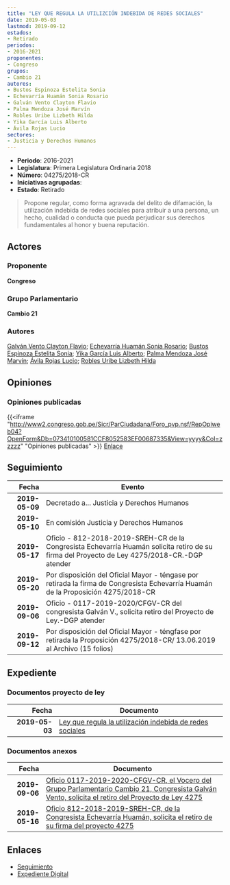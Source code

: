 ```yaml
---
title: "LEY QUE REGULA LA UTILIZCIÓN INDEBIDA DE REDES SOCIALES"
date: 2019-05-03
lastmod: 2019-09-12
estados:
- Retirado
periodos:
- 2016-2021
proponentes:
- Congreso
grupos:
- Cambio 21
autores:
- Bustos Espinoza Estelita Sonia
- Echevarría Huamán Sonia Rosario
- Galván Vento Clayton Flavio
- Palma Mendoza José Marvín
- Robles Uribe Lizbeth Hilda
- Yika García Luis Alberto
- Ávila Rojas Lucio
sectores:
- Justicia y Derechos Humanos
---
```

- **Periodo**: 2016-2021
- **Legislatura**: Primera Legislatura Ordinaria 2018
- **Número**: 04275/2018-CR
- **Iniciativas agrupadas**: 
- **Estado**: Retirado

> Propone regular, como forma agravada del delito de difamación, la utilización indebida de redes sociales para atribuir a una persona, un hecho, cualidad o conducta que pueda perjudicar sus derechos fundamentales al honor y buena reputación.


## Actores

### Proponente

**Congreso**

### Grupo Parlamentario

**Cambio 21**

### Autores

[Galván Vento Clayton Flavio](mailto:mailto:cgalvan@congreso.gob.pe); [Echevarría Huamán Sonia Rosario](mailto:mailto:sechevarria@congreso.gob.pe); [Bustos Espinoza Estelita Sonia](mailto:mailto:ebustos@congreso.gob.pe); [Yika García Luis Alberto](mailto:mailto:lyika@congreso.gob.pe); [Palma Mendoza José Marvín](mailto:mailto:jpalma@congreso.gob.pe); [Ávila Rojas Lucio](mailto:mailto:lavilar@congreso.gob.pe); [Robles Uribe Lizbeth Hilda](mailto:mailto:lroblesu@congreso.gob.pe)

## Opiniones

### Opiniones publicadas

{{<iframe "http://www2.congreso.gob.pe/Sicr/ParCiudadana/Foro_pvp.nsf/RepOpiweb04?OpenForm&Db=073410100581CCF8052583EF00687335&View=yyyy&Col=zzzzz" "Opiniones publicadas" >}}
[Enlace](http://www2.congreso.gob.pe/Sicr/ParCiudadana/Foro_pvp.nsf/RepOpiweb04?OpenForm&Db=073410100581CCF8052583EF00687335&View=yyyy&Col=zzzzz)


## Seguimiento

| Fecha | Evento |
|------:|--------|
| **2019-05-09** | Decretado a... Justicia y Derechos Humanos |
| **2019-05-10** | En comisión Justicia y Derechos Humanos |
| **2019-05-17** | Oficio - 812-2018-2019-SREH-CR de la Congresista Echevarría Huamán solicita retiro de su firma del Proyecto de Ley 4275/2018-CR.-DGP atender |
| **2019-05-20** | Por disposición del Oficial Mayor - téngase por retirada la firma de Congresista Echevarría Huamán de la Proposición 4275/2018-CR |
| **2019-09-06** | Oficio - 0117-2019-2020/CFGV-CR del congresista Galván V., solicita retiro del Proyecto de Ley.-DGP atender |
| **2019-09-12** | Por disposición del Oficial Mayor - téngfase por retirada la Proposición 4275/2018-CR/ 13.06.2019 al Archivo (15 folios) |

## Expediente

### Documentos proyecto de ley

| Fecha | Documento |
|------:|-----------|
| **2019-05-03** | [Ley que regula la utilización indebida de redes sociales](http://www.leyes.congreso.gob.pe/Documentos/2016_2021/Proyectos_de_Ley_y_de_Resoluciones_Legislativas/PL0427520190503..pdf) |

### Documentos anexos

| Fecha | Documento |
|------:|-----------|
| **2019-09-06** | [Oficio 0117-2019-2020-CFGV-CR, el Vocero del Grupo Parlamentario Cambio 21, Congresista Galván Vento, solicita el retiro del Proyecto de Ley 4275](http://www.leyes.congreso.gob.pe/Documentos/2016_2021/Retiro_de_Proyecto/OFICIO-0117-2019-2020-CFGV-CR.pdf) |
| **2019-05-16** | [Oficio 812-2018-2019-SREH-CR, de la Congresista Echevarría Huamán, solicita el retiro de su firma del proyecto 4275](http://www.leyes.congreso.gob.pe/Documentos/2016_2021/Retiro_de_Firmas/Proyectos/OFICIO-812-2018-2019-SREH-CR.pdf) |

## Enlaces

- [Seguimiento](http://www2.congreso.gob.pe/Sicr/TraDocEstProc/CLProLey2016.nsf/f7fff46988ca05b1052578e100829cc7/7e861fd91702ae7d052583ef00624003?OpenDocument)
- [Expediente Digital](http://www2.congreso.gob.pe/Sicr/TraDocEstProc/Expvirt_2011.nsf/visbusqptramdoc1621/04275?opendocument)

